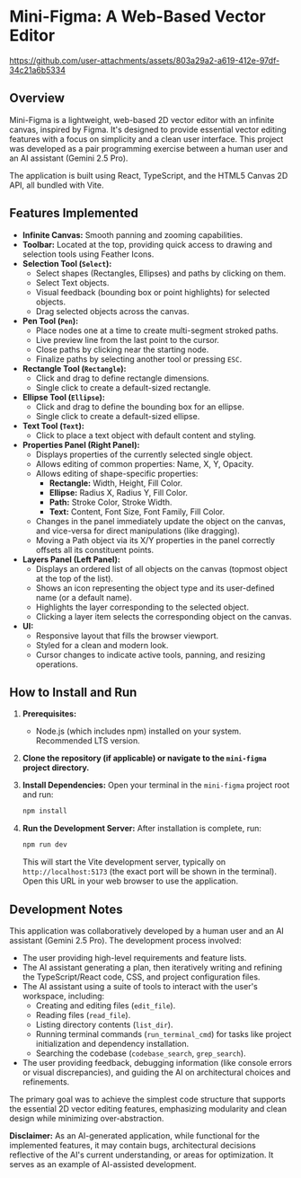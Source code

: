 # Mini-Figma: A Web-Based Vector Editor



https://github.com/user-attachments/assets/803a29a2-a619-412e-97df-34c21a6b5334



## Overview

Mini-Figma is a lightweight, web-based 2D vector editor with an infinite canvas, inspired by Figma. It's designed to provide essential vector editing features with a focus on simplicity and a clean user interface. This project was developed as a pair programming exercise between a human user and an AI assistant (Gemini 2.5 Pro).

The application is built using React, TypeScript, and the HTML5 Canvas 2D API, all bundled with Vite.

## Features Implemented

*   **Infinite Canvas:** Smooth panning and zooming capabilities.
*   **Toolbar:** Located at the top, providing quick access to drawing and selection tools using Feather Icons.
*   **Selection Tool (`Select`):**
    *   Select shapes (Rectangles, Ellipses) and paths by clicking on them.
    *   Select Text objects.
    *   Visual feedback (bounding box or point highlights) for selected objects.
    *   Drag selected objects across the canvas.
*   **Pen Tool (`Pen`):**
    *   Place nodes one at a time to create multi-segment stroked paths.
    *   Live preview line from the last point to the cursor.
    *   Close paths by clicking near the starting node.
    *   Finalize paths by selecting another tool or pressing `ESC`.
*   **Rectangle Tool (`Rectangle`):**
    *   Click and drag to define rectangle dimensions.
    *   Single click to create a default-sized rectangle.
*   **Ellipse Tool (`Ellipse`):**
    *   Click and drag to define the bounding box for an ellipse.
    *   Single click to create a default-sized ellipse.
*   **Text Tool (`Text`):**
    *   Click to place a text object with default content and styling.
*   **Properties Panel (Right Panel):**
    *   Displays properties of the currently selected single object.
    *   Allows editing of common properties: Name, X, Y, Opacity.
    *   Allows editing of shape-specific properties:
        *   **Rectangle:** Width, Height, Fill Color.
        *   **Ellipse:** Radius X, Radius Y, Fill Color.
        *   **Path:** Stroke Color, Stroke Width.
        *   **Text:** Content, Font Size, Font Family, Fill Color.
    *   Changes in the panel immediately update the object on the canvas, and vice-versa for direct manipulations (like dragging).
    *   Moving a Path object via its X/Y properties in the panel correctly offsets all its constituent points.
*   **Layers Panel (Left Panel):**
    *   Displays an ordered list of all objects on the canvas (topmost object at the top of the list).
    *   Shows an icon representing the object type and its user-defined name (or a default name).
    *   Highlights the layer corresponding to the selected object.
    *   Clicking a layer item selects the corresponding object on the canvas.
*   **UI:**
    *   Responsive layout that fills the browser viewport.
    *   Styled for a clean and modern look.
    *   Cursor changes to indicate active tools, panning, and resizing operations.

## How to Install and Run

1.  **Prerequisites:**
    *   Node.js (which includes npm) installed on your system. Recommended LTS version.

2.  **Clone the repository (if applicable) or navigate to the `mini-figma` project directory.**

3.  **Install Dependencies:**
    Open your terminal in the `mini-figma` project root and run:
    ```bash
    npm install
    ```

4.  **Run the Development Server:**
    After installation is complete, run:
    ```bash
    npm run dev
    ```
    This will start the Vite development server, typically on `http://localhost:5173` (the exact port will be shown in the terminal). Open this URL in your web browser to use the application.

## Development Notes

This application was collaboratively developed by a human user and an AI assistant (Gemini 2.5 Pro). The development process involved:

*   The user providing high-level requirements and feature lists.
*   The AI assistant generating a plan, then iteratively writing and refining the TypeScript/React code, CSS, and project configuration files.
*   The AI assistant using a suite of tools to interact with the user's workspace, including:
    *   Creating and editing files (`edit_file`).
    *   Reading files (`read_file`).
    *   Listing directory contents (`list_dir`).
    *   Running terminal commands (`run_terminal_cmd`) for tasks like project initialization and dependency installation.
    *   Searching the codebase (`codebase_search`, `grep_search`).
*   The user providing feedback, debugging information (like console errors or visual discrepancies), and guiding the AI on architectural choices and refinements.

The primary goal was to achieve the simplest code structure that supports the essential 2D vector editing features, emphasizing modularity and clean design while minimizing over-abstraction.

**Disclaimer:** As an AI-generated application, while functional for the implemented features, it may contain bugs, architectural decisions reflective of the AI's current understanding, or areas for optimization. It serves as an example of AI-assisted development.
